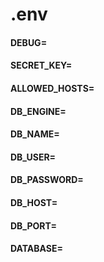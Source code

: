 # .env
#### DEBUG=
#### SECRET_KEY=
#### ALLOWED_HOSTS=
#### DB_ENGINE=
#### DB_NAME=
#### DB_USER=
#### DB_PASSWORD=
#### DB_HOST=
#### DB_PORT=
#### DATABASE=